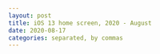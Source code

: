 ```yaml
---
layout: post
title: iOS 13 home screen, 2020 - August
date: 2020-08-17
categories: separated, by commas
---
```

